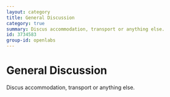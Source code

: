 ```yaml
---
layout: category
title: General Discussion
category: true
summary: Discus accommodation, transport or anything else.
id: 3734583
group-id: openlabs
---
```


# General Discussion

Discus accommodation, transport or anything else.
